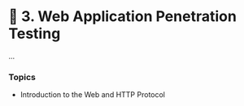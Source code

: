 # 📒 3. Web Application Penetration Testing

...

### Topics

* Introduction to the Web and HTTP Protocol
